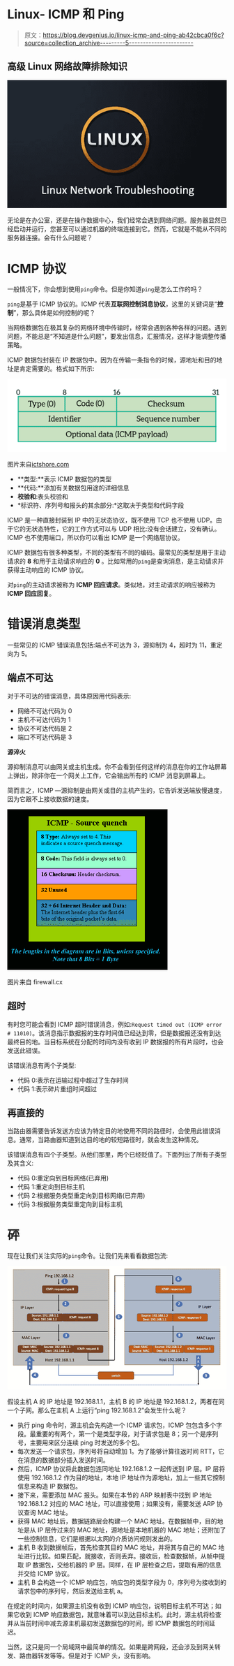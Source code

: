 # Linux- ICMP 和 Ping

> 原文：<https://blog.devgenius.io/linux-icmp-and-ping-ab42cbca0f6c?source=collection_archive---------5----------------------->

## 高级 Linux 网络故障排除知识

![](img/7461066e47481786daadc791f7958388.png)

无论是在办公室，还是在操作数据中心，我们经常会遇到网络问题。服务器显然已经启动并运行，您甚至可以通过机器的终端连接到它。然而，它就是不能从不同的服务器连接。会有什么问题呢？

# ICMP 协议

一般情况下，你会想到使用`ping`命令。但是你知道`ping`是怎么工作的吗？

`ping`是基于 ICMP 协议的。ICMP 代表**互联网控制消息协议**，这里的关键词是“**控制**”，那么具体是如何控制的呢？

当网络数据包在极其复杂的网络环境中传输时，经常会遇到各种各样的问题。遇到问题，不能总是“不知道是什么问题”，要发出信息，汇报情况，这样才能调整传播策略。

ICMP 数据包封装在 IP 数据包中。因为在传输一条指令的时候，源地址和目的地址是肯定需要的。格式如下所示:

![](img/ecb0b3678f481975ec21596915e2d686.png)

图片来自[ictshore.com](https://www.ictshore.com/quick-and-easy/ping-icmp/)

*   **类型:**表示 ICMP 数据包的类型
*   **代码:**添加有关数据包用途的详细信息
*   **校验和**:表头校验和
*   *标识符、序列号和报头的其余部分:*这取决于类型和代码字段

ICMP 是一种直接封装到 IP 中的无状态协议，既不使用 TCP 也不使用 UDP。由于它的无状态特性，它的工作方式可以与 UDP 相比:没有会话建立，没有确认。ICMP 也不使用端口，所以你可以看出 ICMP 是一个网络层协议。

ICMP 数据包有很多种类型，不同的类型有不同的编码。最常见的类型是用于主动请求的 **8** 和用于主动请求响应的 **0** 。比如常用的`ping`是查询消息，是主动请求并获得主动响应的 ICMP 协议。

对`ping`的主动请求被称为 **ICMP 回应请求**。类似地，对主动请求的响应被称为 **ICMP 回应回复**。

# 错误消息类型

一些常见的 ICMP 错误消息包括:端点不可达为 3，源抑制为 4，超时为 11，重定向为 5。

## 端点不可达

对于不可达的错误消息，具体原因用代码表示:

*   网络不可达代码为 0
*   主机不可达代码为 1
*   协议不可达代码是 2
*   端口不可达代码是 3

**源淬火**

源抑制消息可以由网关或主机生成。你不会看到任何这样的消息在你的工作站屏幕上弹出，除非你在一个网关上工作，它会输出所有的 ICMP 消息到屏幕上。

简而言之，ICMP —源抑制是由网关或目的主机产生的，它告诉发送端放慢速度，因为它跟不上接收数据的速度。

![](img/d8265fd275083e9e3f3e91c6fa6796eb.png)

图片来自 firewall.cx

## 超时

有时您可能会看到 ICMP 超时错误消息，例如:`Request timed out (ICMP error # 11010)`。该消息指示数据报的生存时间值已经达到零，但是数据报还没有到达最终目的地。当目标系统在分配的时间内没有收到 IP 数据报的所有片段时，也会发送此错误。

该错误消息有两个子类型:

*   代码 0:表示在运输过程中超过了生存时间
*   代码 1:表示碎片重组时间超过

## 再直接的

当路由器需要告诉发送方应该为特定目的地使用不同的路径时，会使用此错误消息。通常，当路由器知道到达目的地的较短路径时，就会发生这种情况。

该错误消息有四个子类型。从他们那里，两个已经贬值了。下面列出了所有子类型及其含义:

*   代码 0:重定向到目标网络(已弃用)
*   代码 1:重定向到目标主机
*   代码 2:根据服务类型重定向到目标网络(已弃用)
*   代码 3:根据服务类型重定向到目标主机

# 砰

现在让我们关注实际的`ping`命令。让我们先来看看数据包流:

![](img/991dffc682bcd5114803b25314b9342f.png)

假设主机 A 的 IP 地址是 192.168.1.1，主机 B 的 IP 地址是 192.168.1.2，两者在同一个子网。那么在主机 A 上运行“ping 192.168.1.2”会发生什么呢？

*   执行 ping 命令时，源主机会先构造一个 ICMP 请求包，ICMP 包包含多个字段。最重要的有两个，第一个是类型字段，对于请求包是 8；另一个是序列号，主要用来区分连续 ping 时发送的多个包。
*   每次发送一个请求包，序列号将自动增加 1。为了能够计算往返时间 RTT，它在消息的数据部分插入发送时间。
*   然后，ICMP 协议将此数据包连同地址 192.168.1.2 一起传送到 IP 层。IP 层将使用 192.168.1.2 作为目的地址，本地 IP 地址作为源地址，加上一些其它控制信息来构造 IP 数据包。
*   接下来，需要添加 MAC 报头。如果在本节的 ARP 映射表中找到 IP 地址 192.168.1.2 对应的 MAC 地址，可以直接使用；如果没有，需要发送 ARP 协议查询 MAC 地址。
*   获得 MAC 地址后，数据链路层会构建一个 MAC 地址。在数据帧中，目的地址是从 IP 层传过来的 MAC 地址，源地址是本地机器的 MAC 地址；还附加了一些控制信息，它们是根据以太网的介质访问规则发出的。
*   主机 B 收到数据帧后，首先检查其目的 MAC 地址，并将其与自己的 MAC 地址进行比较。如果匹配，就接收，否则丢弃。接收后，检查数据帧，从帧中提取 IP 数据包，交给机器的 IP 层。同样，在 IP 层检查之后，提取有用的信息并交给 ICMP 协议。
*   主机 B 会构造一个 ICMP 响应包，响应包的类型字段为 0，序列号为接收到的请求包中的序列号，然后发送给主机 a。

在规定的时间内，如果源主机没有收到 ICMP 响应包，说明目标主机不可达；如果它收到 ICMP 响应数据包，就意味着可以到达目标主机。此时，源主机将检查并从当前时间中减去源主机最初发送数据包的时间，即 ICMP 数据包的时间延迟。

当然，这只是同一个局域网中最简单的情况。如果是跨网段，还会涉及到网关转发、路由器转发等等。但是对于 ICMP 头，没有影响。
